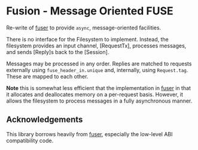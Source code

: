 # Fusion - Message Oriented FUSE

Re-write of [fuser](https://docs.rs/fuser/latest/fuser/) to provide `async`, message-oriented facilities.

There is no interface for the Filesystem to implement. Instead, the filesystem provides an input channel, [RequestTx], processes messages, and sends [Reply]s back to the [Session]. 

Messages may be processed in any order. Replies are matched to requests externally using `fuse_header_in.unique` and, internally, using `Request.tag`. These are mapped to each other.

**Note** this is somewhat less efficient that the implementation in [fuser](https://docs.rs/fuser/latest/fuser/) in that it allocates and deallocates memory on a per-request basis. However, it allows the filesystem to process messages in a fully asynchronous manner.

## Acknowledgements

This library borrows heavily from [fuser](https://docs.rs/fuser/latest/fuser/), especially the low-level ABI compatibility code.
